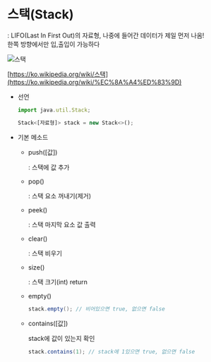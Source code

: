 # 스택(Stack)

: LIFO(Last In First Out)의 자료형, 나중에 들어간 데이터가 제일 먼저 나옴!<br>
한쪽 방향에서만 입,출입이 가능하다

![스택](https://upload.wikimedia.org/wikipedia/commons/thumb/2/29/Data_stack.svg/450px-Data_stack.svg.png)

[https://ko.wikipedia.org/wiki/스택](https://ko.wikipedia.org/wiki/%EC%8A%A4%ED%83%9D)

- 선언

    ```jsx
    import java.util.Stack;

    Stack<[자료형]> stack = new Stack<>();
    ```

- 기본 메소드
    - push([값])

        : 스택에 값 추가

    - pop()

        : 스택 요소 꺼내기(제거)

    - peek()

        : 스택 마지막 요소 값 출력

    - clear()

        : 스택 비우기

    - size()

        : 스택 크기(int) return

    - empty()

        ```java
        stack.empty(); // 비어있으면 true, 없으면 false
        ```

    - contains([값])

        stack에 값이 있는지 확인

        ```java
        stack.contains(1); // stack에 1있으면 true, 없으면 false
        ```
